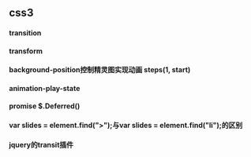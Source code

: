 ## css3
#### transition
#### transform
#### background-position控制精灵图实现动画 steps(1, start)
#### animation-play-state
#### promise $.Deferred()
#### var slides = element.find(">");与var slides = element.find("li");的区别
#### jquery的transit插件

